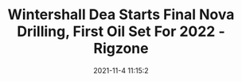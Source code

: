 ---
"title": "Wintershall Dea Starts Final Nova Drilling, First Oil Set For 2022 - Rigzone"
"date": "2021-11-4 11:15:2"
"feed_name": "GOOGLENEWSDRILLING"
"feed_website": "https://news.google.com/search?q=drilling%2Bincident&hl=en-US&gl=US&ceid=US:en"
"feed_rss": "https://news.google.com/rss/search?q=drilling%2Bincident&hl=en-US&gl=US&ceid=US:en"
"link": "https://www.rigzone.com/news/wintershall_dea_starts_final_nova_drilling_first_oil_set_for_2022-04-nov-2021-166915-article/"
"source": "{'href': 'https://www.rigzone.com', 'title': 'Rigzone'}"
"file": "_posts/2021-1-1-90175d7d9afbab9e4914155c35b3066f237ecd40.md"
"accident": "0"
"drilling": "0"
"dead": "0"
"injured": "0"
"arrested": "0"
"place": "unknown place"
"where": "unknown site"
"causes": "unknown"
"place_uri": "unknown place"
---